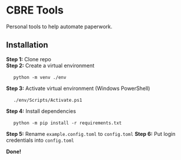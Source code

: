 # CBRE Tools

Personal tools to help automate paperwork.

## Installation

**Step 1:** Clone repo\
**Step 2:** Create a virtual environment

&nbsp;&nbsp;&nbsp;&nbsp;
`python -m venv ./env`

**Step 3:** Activate virtual environment (Windows PowerShell)

&nbsp;&nbsp;&nbsp;&nbsp;
`./env/Scripts/Activate.ps1`

**Step 4:** Install dependencies

&nbsp;&nbsp;&nbsp;&nbsp;
`python -m pip install -r requirements.txt`

**Step 5:** Rename `example.config.toml` to `config.toml`
**Step 6:** Put login credentials into `config.toml`

**Done!**
